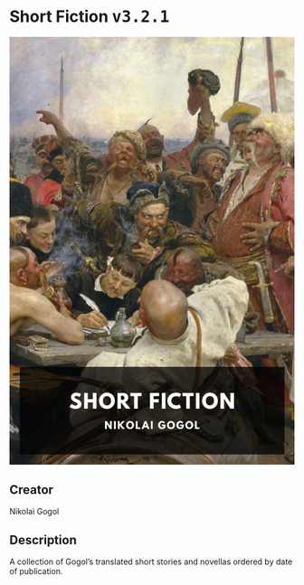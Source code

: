 
# Short Fiction <kbd>v3.2.1</kbd>

<center>
  <img src="./cover-1024.jpg"/>
</center>

## Creator
Nikolai Gogol

## Description
A collection of Gogol’s translated short stories and novellas ordered by date of publication.

